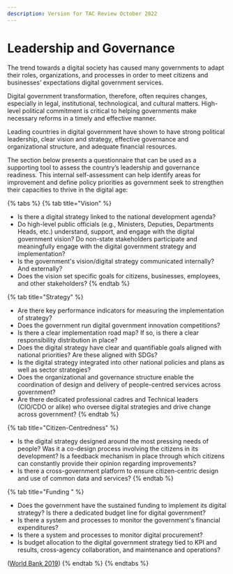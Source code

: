 ```yaml
---
description: Version for TAC Review October 2022
---
```


# Leadership and Governance

The trend towards a digital society has caused many governments to adapt their roles, organizations, and processes in order to meet citizens and businesses’ expectations digital government services.

Digital government transformation, therefore, often requires changes, especially in legal, institutional, technological, and cultural matters. High-level political commitment is critical to helping governments make necessary reforms in a timely and effective manner.

Leading countries in digital government have shown to have strong political leadership, clear vision and strategy, effective governance and organizational structure, and adequate financial resources.

The section below presents a questionnaire that can be used as a supporting tool to assess the country’s leadership and governance readiness. This internal self-assessment can help identify areas for improvement and define policy priorities as government seek to strengthen their capacities to thrive in the digital age:

{% tabs %}
{% tab title="Vision" %}
* Is there a digital strategy linked to the national development agenda?
* Do high-level public officials (e.g., Ministers, Deputies, Departments Heads, etc.) understand, support, and engage with the digital government vision? Do non-state stakeholders participate and meaningfully engage with the digital government strategy and implementation?
* Is the government's vision/digital strategy communicated internally? And externally?&#x20;
* Does the vision set specific goals for citizens, businesses, employees, and other stakeholders?&#x20;
{% endtab %}

{% tab title="Strategy" %}
* Are there key performance indicators for measuring the implementation of strategy?&#x20;
* Does the government run digital government innovation competitions? &#x20;
* Is there a clear implementation road map? If so, is there a clear responsibility distribution in place?&#x20;
* Does the digital strategy have clear and quantifiable goals aligned with national priorities? Are these aligned with SDGs?&#x20;
* Is the digital strategy integrated into other national policies and plans as well as sector strategies? &#x20;
* Does the organizational and governance structure enable the coordination of design and delivery of people-centred services across government?&#x20;
* Are there dedicated professional cadres and Technical leaders (CIO/CDO or alike) who oversee digital strategies and drive change across government?&#x20;
{% endtab %}

{% tab title="Citizen-Centredness" %}
* Is the digital strategy designed around the most pressing needs of people? Was it a co-design process involving the citizens in its development? Is a feedback mechanism in place through which citizens can constantly provide their opinion regarding improvements?&#x20;
* Is there a cross-government platform to ensure citizen-centric design and use of common data and services?&#x20;
{% endtab %}

{% tab title="Funding " %}
* Does the government have the sustained funding to implement its digital strategy? Is there a dedicated budget line for digital government?&#x20;
* Is there a system and processes to monitor the government's financial expenditures?
* Is there a system and processes to monitor digital procurement?&#x20;
* Is budget allocation to the digital government strategy tied to KPI and results, cross-agency collaboration, and maintenance and operations?&#x20;

([World Bank 2019](https://openknowledge.worldbank.org/handle/10986/32547))&#x20;
{% endtab %}
{% endtabs %}
